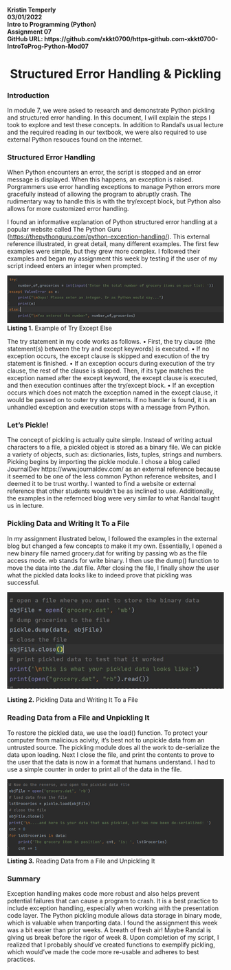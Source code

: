 <h4>Kristin Temperly<br>
03/01/2022<br>
Intro to Programming (Python)<br>
Assignment 07<br>
GitHub URL:  https://github.com/xkkt0700/https-github.com-xkkt0700-IntroToProg-Python-Mod07</h4>

<h1 align="center">Structured Error Handling & Pickling</h1>

<h3>Introduction</h3>
In module 7, we were asked to research and demonstrate Python pickling and structured error handling. In this document, I will explain the steps I took to explore and test these concepts. In addition to Randal’s usual lecture and the required reading in our textbook, we were also required to use external Python resouces found on the internet.  

<h3>Structured Error Handling</h3>
When Python encounters an error, the script is stopped and an error message is displayed. When this happens, an exception is raised. Porgrammers use error handling exceptions to manage Python errors more gracefully instead of allowing the program to abruptly crash. The rudimentary way to handle this is with the try/except block, but Python also allows for more customized error handling.  

I found an informative explanation of Python structured error handling at a popular website called The Python Guru (https://thepythonguru.com/python-exception-handling/). This external reference illustrated, in great detail, many different examples. The first few examples were simple, but they grew more complex. I followed their examples and began my assignment this week by testing if the user of my script indeed enters an integer when prompted. 

![Listing01.](/Listing01.jpg "Listing 01.")
**Listing 1.** Example of Try Except Else

The try statement in my code works as follows.
•	First, the try clause (the statement(s) between the try and except keywords) is executed.
•	If no exception occurs, the except clause is skipped and execution of the try statement is finished.
•	If an exception occurs during execution of the try clause, the rest of the clause is skipped. Then, if its type matches the exception named after the except keyword, the except clause is executed, and then execution continues after the try/except block.
•	If an exception occurs which does not match the exception named in the except clause, it would be passed on to outer try statements. If no handler is found, it is an unhandled exception and execution stops with a message from Python.

<h3>Let’s Pickle!</h3>
The concept of pickling is actually quite simple. Instead of writing actual characters to a file, a pickled object is stored as a binary file. We can pickle a variety of objects, such as: dictionaries, lists, tuples, strings and numbers. Picking begins by importing the pickle module. 
I chose a blog called JournalDev https://www.journaldev.com/ as an external reference because it seemed to be one of the less common Python reference websites, and I deemed it to be trust worthy.  I wanted to find a website or external reference that other students wouldn’t be as inclined to use. Additionally, the examples in the refernced blog were very similar to what Randal taught us in lecture.   

<h3>Pickling Data and Writing It To a File</h3>
In my assignment illustrated below, I followed the examples in the external blog but changed a few concepts to make it my own. Essentially, I opened a new binary file named grocery.dat for writing by passing wb as the file access mode. wb stands for write binary. I then use the dump() function to move the data into the .dat file.  After closing the file, I finally show the user what the pickled data looks like to indeed prove that pickling was successful. 

![Listing02.](/Listing02.jpg "Listing 02.")
 
**Listing 2.** Pickling Data and Writing It To a File

<h3>Reading Data from a File and Unpickling It</h3>
To restore the pickled data, we use the load() function. To protect your computer from malicious acivity, it’s best not to unpickle data from an untrusted source. The pickling module does all the work to de-serialize the data upon loading. Next I close the file, and print the contents to prove to the user that the data is now in a format that humans understand. I had to use a simple counter in order to print all of the data in the file.  


![Listing03.](/Listing03.jpg "Listing 03.")
**Listing 3.** Reading Data from a File and Unpickling It

<h3>Summary</h3>
Exception handling makes code more robust and also helps prevent potential failures that can cause a program to crash. It is a best practice to include exception handling, especially when working with the presentation code layer. The Python pickling module allows data storage in binary mode, which is valuable when tranporting data.
I found the assignment this week was a bit easier than prior weeks. A breath of fresh air! Maybe Randal is giving us break before the rigor of week 8. Upon completion of my script, I realized that I probably should’ve created functions to exemplify pickling, which would’ve made the code more re-usable and adheres to best practices. 

